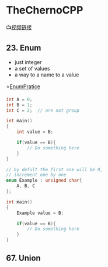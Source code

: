 # TheChernoCPP

📺[视频链接](https://www.youtube.com/playlist?list=PLlrATfBNZ98dudnM48yfGUldqGD0S4FFb)

## 23. Enum

- just integer
- a set of values
- a way to a name to a value

⭐[EnumPratice](./code/Log.cpp)

```cpp
int A = 0;
int B = 1;
int C = 2;  // are not group

int main()
{
    int value = B;

    if(value == B){
        // Do something here    
    }
}
```

```cpp
// by defult the first one will be 0,
// increment one by one
enum Example : unsigned char{
    A, B, C
};

int main()
{
    Example value = B;

    if(value == B){
        // Do something here    
    }
}
```

## 67. Union

```cpp
```